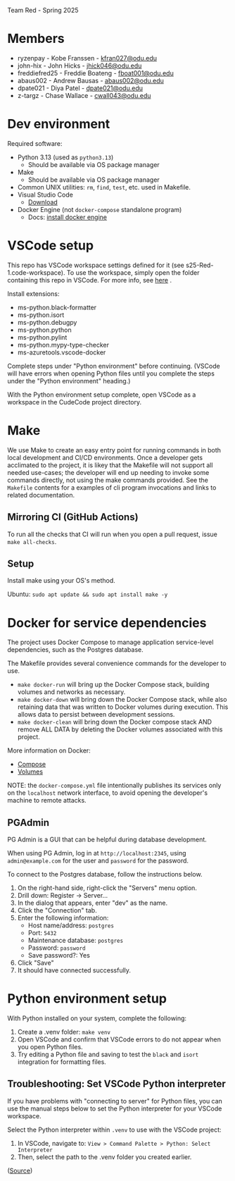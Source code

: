 Team Red - Spring 2025

# Members

  - ryzenpay - Kobe Franssen - kfran027@odu.edu
  - john-hix - John Hicks - jhick046@odu.edu
  - freddiefred25 - Freddie Boateng - fboat001@odu.edu
  - abaus002 - Andrew Bausas - abaus002@odu.edu
  - dpate021 - Diya Patel - dpate021@odu.edu
  - z-targz - Chase Wallace - cwall043@odu.edu


# Dev environment

Required software:

- Python 3.13 (used as `python3.13`)
  - Should be available via OS package manager
- Make
  - Should be available via OS package manager
- Common UNIX utilities: `rm`, `find`, `test`, etc. used in Makefile.
- Visual Studio Code
  - [Download](https://code.visualstudio.com/download)
- Docker Engine (not `docker-compose` standalone program)
  - Docs: [install docker engine](https://docs.docker.com/engine/install/)

# VSCode setup

This repo has VSCode workspace settings defined for it (see
s25-Red-1.code-workspace). To use the workspace, simply open the folder
containing this repo in VSCode. For more info, see
[here](https://code.visualstudio.com/docs/editor/workspaces)
.

Install extensions:

- ms-python.black-formatter
- ms-python.isort
- ms-python.debugpy
- ms-python.python
- ms-python.pylint
- ms-python.mypy-type-checker
- ms-azuretools.vscode-docker

Complete steps under "Python environment" before continuing.
(VSCode will have errors when opening Python
files until you complete the steps under the "Python environment" heading.)


With the Python environment setup complete, open VSCode as a workspace
in the CudeCode project directory. 

# Make

We use Make to create an easy entry point for running commands in both
local development and CI/CD environments. Once a developer gets acclimated
to the project, it is likey that the Makefile will not support all needed use-cases;
the developer will end up needing to invoke some commands directly, not using
the make commands provided. See the `Makefile` contents for a examples of
cli program invocations and links to related documentation.

## Mirroring CI (GitHub Actions)

To run all the checks that CI will run when you open a pull request, issue
`make all-checks`.

## Setup

Install make using your OS's method.

Ubuntu: `sudo apt update && sudo apt install make -y`

# Docker for service dependencies

The project uses Docker Compose to manage application service-level dependencies,
such as the Postgres database.

The Makefile provides several convenience commands for the developer to use.

- `make docker-run` will bring up the Docker Compose stack, building volumes and
  networks as necessary.
- `make docker-down` will bring down the Docker Compose stack, while also
  retaining data that was written to Docker volumes during execution. This allows
  data to persist between development sessions.
- `make docker-clean` will bring down the Docker compose stack AND remove ALL DATA
  by deleting the Docker volumes associated with this project.

More information on Docker:
- [Compose](https://docs.docker.com/compose/)
- [Volumes](https://docs.docker.com/engine/storage/volumes/)

NOTE: the `docker-compose.yml` file intentionally publishes its services only
on the `localhost` network interface, to avoid opening the developer's machine
to remote attacks.

## PGAdmin

PG Admin is a GUI that can be helpful during database development.

When using PG Admin, log in at `http://localhost:2345`, using `admin@example.com`
for the user and `password` for the password.

To connect to the Postgres database, follow the instructions below.

1. On the right-hand side, right-click the "Servers" menu option.
2. Drill down: Register -> Server...
3. In the dialog that appears, enter "dev" as the name.
3. Click the "Connection" tab.
4. Enter the following information:
    - Host name/address: `postgres`
    - Port: `5432`
    - Maintenance database: `postgres`
    - Password: `password`
    - Save password?: Yes
5. Click "Save"
6. It should have connected successfully.

# Python environment setup

With Python installed on your system, complete the following:

1. Create a .venv folder: `make venv`
2. Open VSCode and confirm that VSCode errors to do not appear when you open
  Python files.
3. Try editing a Python file and saving to test the `black` and `isort`
  integration for formatting files.

## Troubleshooting: Set VSCode Python interpreter

If you have problems with "connecting to server"
for Python files, you can use the manual steps below to set the Python interpreter
for your VSCode workspace.

Select the Python interpreter within `.venv` to use with
the VSCode project:

1. In VSCode, navigate to:
  `View > Command Palette > Python: Select Interpreter`
2. Then, select the path to the .venv folder you created earlier.

([Source](https://code.visualstudio.com/docs/python/environments))


